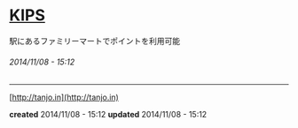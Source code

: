 # [KIPS](http://www.kintetsu.co.jp/group/Kips/)

駅にあるファミリーマートでポイントを利用可能

###### *2014/11/08 - 15:12*

---

[http://tanjo.in](http://tanjo.in)

**created** 2014/11/08 - 15:12
**updated** 2014/11/08 - 15:12
